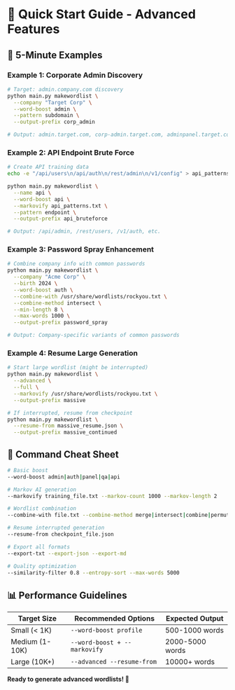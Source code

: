 # 🎯 Quick Start Guide - Advanced Features

## 🚀 5-Minute Examples

### Example 1: Corporate Admin Discovery
```bash
# Target: admin.company.com discovery
python main.py makewordlist \
  --company "Target Corp" \
  --word-boost admin \
  --pattern subdomain \
  --output-prefix corp_admin

# Output: admin.target.com, corp-admin.target.com, adminpanel.target.com, etc.
```

### Example 2: API Endpoint Brute Force
```bash
# Create API training data
echo -e "/api/users\n/api/auth\n/rest/admin\n/v1/config" > api_patterns.txt

python main.py makewordlist \
  --name api \
  --word-boost api \
  --markovify api_patterns.txt \
  --pattern endpoint \
  --output-prefix api_bruteforce

# Output: /api/admin, /rest/users, /v1/auth, etc.
```

### Example 3: Password Spray Enhancement
```bash
# Combine company info with common passwords
python main.py makewordlist \
  --company "Acme Corp" \
  --birth 2024 \
  --word-boost auth \
  --combine-with /usr/share/wordlists/rockyou.txt \
  --combine-method intersect \
  --min-length 8 \
  --max-words 1000 \
  --output-prefix password_spray

# Output: Company-specific variants of common passwords
```

### Example 4: Resume Large Generation
```bash
# Start large wordlist (might be interrupted)
python main.py makewordlist \
  --advanced \
  --full \
  --markovify /usr/share/wordlists/rockyou.txt \
  --output-prefix massive

# If interrupted, resume from checkpoint
python main.py makewordlist \
  --resume-from massive_resume.json \
  --output-prefix massive_continued
```

## 🔧 Command Cheat Sheet

```bash
# Basic boost
--word-boost admin|auth|panel|qa|api

# Markov AI generation  
--markovify training_file.txt --markov-count 1000 --markov-length 2

# Wordlist combination
--combine-with file.txt --combine-method merge|intersect|combine|permute

# Resume interrupted generation
--resume-from checkpoint_file.json

# Export all formats
--export-txt --export-json --export-md

# Quality optimization
--similarity-filter 0.8 --entropy-sort --max-words 5000
```

## 📊 Performance Guidelines

| Target Size | Recommended Options | Expected Output |
|-------------|-------------------|-----------------|
| Small (< 1K) | `--word-boost profile` | 500-1000 words |
| Medium (1-10K) | `--word-boost + --markovify` | 2000-5000 words |
| Large (10K+) | `--advanced --resume-from` | 10000+ words |

**Ready to generate advanced wordlists! 🚀**
